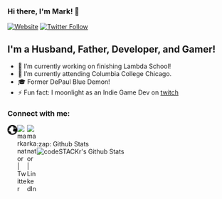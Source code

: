 ### Hi there, I'm Mark! 👋

[![Website](https://img.shields.io/website?label=markambrocio.com&style=for-the-badge&url=https%3A%2F%2Fmarkambrocio.com%2F)](https://markambrocio.com)
[![Twitter Follow](https://img.shields.io/twitter/follow/_mark_ambro?color=%231DA1F2&label=follow%20%_mark_ambro&style=for-the-badge)](https://twitter.com/_mark_ambro)
## I'm a Husband, Father, Developer, and Gamer!

- 🔭 I’m currently working on finishing Lambda School!
- 🌱 I’m currently attending Columbia College Chicago.
- 🎓 Former DePaul Blue Demon!
- ⚡ Fun fact: I moonlight as an Indie Game Dev on [twitch][Twitch]

### Connect with me:

[<img align="left" alt="markambrocio.com" width="22px" src="https://raw.githubusercontent.com/iconic/open-iconic/master/svg/globe.svg" />][website]
[<img align="left" alt="markanator | Twitter" width="22px" src="https://cdn.jsdelivr.net/npm/simple-icons@v3/icons/twitter.svg" />][twitter]
[<img align="left" alt="markanator | LinkedIn" width="22px" src="https://cdn.jsdelivr.net/npm/simple-icons@v3/icons/linkedin.svg" />][linkedin]

<br />
<br />
  <summary>:zap: Github Stats</summary>

  <img align="left" alt="codeSTACKr's Github Stats" src="https://github-readme-stats-markanator.vercel.app/api?username=markanator&show_icons=true&hide_border=true" />


[website]: https://markambrocio.com
[twitter]: https://twitter.com/Mark_Ambrocio1
[linkedin]: https://www.linkedin.com/in/mark-ambro/
[twitch]: https://www.twitch.tv/palante_mark
